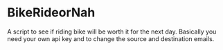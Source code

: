 # BikeRideorNah
A script to see if riding bike will be worth it for the next day.
Basically you need your own api key and to change the source and destination emails.
